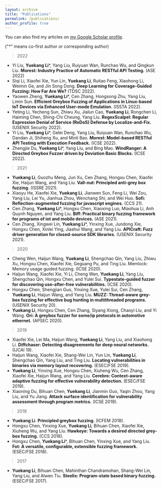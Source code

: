 ```yaml
---
layout: archive
title: "Publications"
permalink: /publications/
author_profile: true
---
```

You can also find my articles on <a href="https://scholar.google.com/citations?hl=en&user=v1HnGGEAAAAJ">my Google Scholar profile</a>.

("*" means co-first author or corresponding author)

> 2022
- Yi Liu, **Yuekang Li***, Yang Liu, Ruiyuan Wan, Runchao Wu, and Qingkun Liu. **Morest: Industry Practice of Automatic 
  RESTful API Testing.** (ASE 2022)
- Siqi Li, Xiaofei Xie, Yun Lin, **Yuekang Li**, Ruitao Feng, Xiaohong Li, Weimin Ge, and Jin Song Dong. **Deep 
  Learning for Coverage-Guided Fuzzing: How Far Are We?** (TDSC 2022).
- Yaowen Zheng, **Yuekang Li***, Cen Zhang, Hongsong Zhu, Yang Liu, Limin Sun. **Efficient Greybox Fuzzing of
  Applications in Linux-based IoT Devices via Enhanced User-mode Emulation.** (ISSTA 2022).
- Yeting Li, Yecheng Sun, Zhiwu Xu, Jialun Cao, **Yuekang Li**, Rongchen Li, Haiming Chen, Shing-Chi Cheung,
  Yang Liu. **RegexScalpel: Regular Expression Denial of Service (ReDoS) Defense by Localize-and-Fix.** (USENIX Security 2022).
- Yi Liu, **Yuekang Li***, Gelei Deng, Yang Liu, Ruiyuan Wan, Runchao Wu, Dandan Ji, Shiheng Xu, and Minli
  Bao. **Morest: Model-based RESTful API Testing with Execution Feedback.** (ICSE 2022).
- Zhengjie Du, **Yuekang Li***, Yang Liu, and Bing Mao. **WindRanger: A Directed Greybox Fuzzer driven by
  Deviation Basic Blocks.** (ICSE 2022).

> 2021
- **Yuekang Li**, Guozhu Meng, Jun Xu, Cen Zhang, Hongxu Chen, Xiaofei Xie, Haijun Wang, and Yang Liu.
  **Vall-nut: Principled anti-grey box fuzzing.** (ISSRE 2021).
- Xiaoyu He, Xiaofei Xie, **Yuekang Li**, Jianwen Sun, Feng Li, Wei Zou, Yang Liu, Lei Yu, Jianhua Zhou,
  Wenchang Shi, and Wei Huo. **Sofi: Reflection-augmented fuzzing for javascript engines.** (CCS 21).
- Cen Zhang, **Yuekang Li***, Hongxu Chen, Xiaoxing Luo, Miaohua Li, Anh Quynh Nguyen, and Yang Liu. **Biff:
  Practical binary fuzzing framework for programs of iot and mobile devices.** (ASE 2021).
- Cen Zhang, Xingwei Lin, **Yuekang Li***, Yinxing Xue, Jundong Xie, Hongxu Chen, Xinlei Ying, Jiashui Wang,
  and Yang Liu. **APICraft: Fuzz driver generation for closed-source SDK libraries.** (USENIX Security 2021).

> 2020
- Cheng Wen, Haijun Wang, **Yuekang Li**, Shengchao Qin, Yang Liu, Zhiwu Xu, Hongxu Chen, Xiaofei Xie,
  Geguang Pu, and Ting Liu. Memlock: Memory usage guided fuzzing. (ICSE 2020).
- Haijun Wang, Xiaofei Xie, Yi Li, Cheng Wen, **Yuekang Li**, Yang Liu, Shengchao Qin, Hongxu Chen, and Yulei
  Sui. **Typestate-guided fuzzer for discovering use-after-free vulnerabilities.** (ICSE 2020).
- Hongxu Chen, Shengjian Guo, Yinxing Xue, Yulei Sui, Cen Zhang, **Yuekang Li**, Haijun Wang, and Yang Liu.
  **MUZZ: Thread-aware grey-box fuzzing for effective bug hunting in multithreaded programs.** (USENIX Security 20).
- **Yuekang Li**, Hongxu Chen, Cen Zhang, Siyang Xiong, Chaoyi Liu, and Yi Wang. **Ori: A greybox fuzzer for
  some/ip protocols in automotive ethernet.** (APSEC 2020).

> 2019
- Xiaofei Xie, Lei Ma, Haijun Wang, **Yuekang Li**, Yang Liu, and Xiaohong Li. **Diffchaser: Detecting
  disagreements for deep neural networks.** (IJCAI 19).
- Haijun Wang, Xiaofei Xie, Shang-Wei Lin, Yun Lin, **Yuekang Li**, Shengchao Qin, Yang Liu, and Ting Liu.
  **Locating vulnerabilities in binaries via memory layout recovering.** (ESEC/FSE 2019).
- **Yuekang Li**, Yinxing Xue, Hongxu Chen, Xiuheng Wu, Cen Zhang, Xiaofei Xie, Haijun Wang, and Yang Liu.
  **Cerebro: Context-aware adaptive fuzzing for effective vulnerability detection.** (ESEC/FSE 2019).
- Xiaoning Du, Bihuan Chen, **Yuekang Li**, Jianmin Guo, Yaqin Zhou, Yang Liu, and Yu Jiang. **Attack surface
  identification for vulnerability assessment through program metrics.** (ICSE 2019).

> 2018
- **Yuekang Li**. **Principled greybox fuzzing.** (ICFEM 2018).
- Hongxu Chen, Yinxing Xue, **Yuekang Li**, Bihuan Chen, Xiaofei Xie, Xiuheng Wu, and Yang Liu. **Hawkeye:
  Towards a desired directed grey-box fuzzing.** (CCS 2018).
- Hongxu Chen, **Yuekang Li***, Bihuan Chen, Yinxing Xue, and Yang Liu. **Fot: A versatile, configurable,
  extensible fuzzing framework.** (ESEC/FSE 2018).

> 2017
- **Yuekang Li**, Bihuan Chen, Mahinthan Chandramohan, Shang-Wei Lin, Yang Liu, and Alwen Tiu. **Steelix:
  Program-state based binary fuzzing.** (ESEC/FSE 2017).
